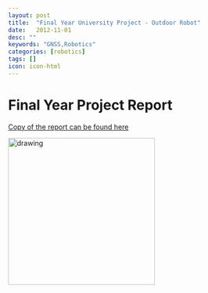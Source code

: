 ```yaml
---
layout: post
title:  "Final Year University Project - Outdoor Robot"
date:   2012-11-01
desc: ""
keywords: "GNSS,Robotics"
categories: [robotics]
tags: []
icon: icon-html
---
```

<style>
p.ex1 {
 width: 100%;
  margin-left: auto;
   margin-right: auto;
  max-width: 800px;


}
p.ex2 {
  padding-top: 50px;
  padding-right: 250px;
  padding-bottom: 50px;
  padding-left: 250px;
}

div.d {
  text-align: justify;
}
</style>
<body>
<div class = "d">
<h1> Final Year Project Report </h1>

<p class="ex1">
<a href= ="https://drive.google.com/open?id=0B0ZJQaZUAgXhRVVOZDRtRVVPMGVhZ0NuT1o3eFJqMTdwMWZZ">Copy of the report can be found here</a>
</p>


<p class="ex1">

<img src="{{ site.img_path }}/blog/FinalYearProject.jpg" alt="drawing" width="300"/><br>

</p>
